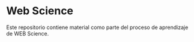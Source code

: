 # Web Science 
Este repositorio contiene material como parte del proceso de aprendizaje de WEB Science.
